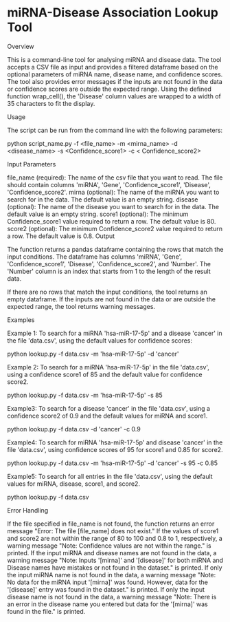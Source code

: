 # miRNA-Disease Association Lookup Tool

Overview

This is a command-line tool for analysing miRNA and disease data. The tool accepts a CSV file as input and provides a filtered dataframe based on the optional parameters of miRNA name, disease name, and confidence scores. The tool also provides error messages if the inputs are not found in the data or confidence scores are outside the expected range. Using the defined function wrap_cell(), the 'Disease' column values are wrapped to a width of 35 characters to fit the display.

Usage

The script can be run from the command line with the following parameters:

python script_name.py -f <file_name> -m <mirna_name> -d <disease_name> -s <Confidence_score1> -c < Confidence_score2>

Input Parameters

file_name (required): The name of the csv file that you want to read. The file should contain columns 'miRNA', 'Gene', 'Confidence_score1', 'Disease', 'Confidence_score2'.
mirna (optional): The name of the miRNA you want to search for in the data. The default value is an empty string.
disease (optional): The name of the disease you want to search for in the data. The default value is an empty string.
score1 (optional): The minimum Confidence_score1 value required to return a row. The default value is 80.
score2 (optional): The minimum Confidence_score2 value required to return a row. The default value is 0.8.
Output

The function returns a pandas dataframe containing the rows that match the input conditions. The dataframe has columns 'miRNA', 'Gene', 'Confidence_score1', 'Disease', 'Confidence_score2', and 'Number'. The 'Number' column is an index that starts from 1 to the length of the result data.

If there are no rows that match the input conditions, the tool returns an empty dataframe. If the inputs are not found in the data or are outside the expected range, the tool returns warning messages.

Examples

Example 1: To search for a miRNA 'hsa-miR-17-5p' and a disease 'cancer' in the file 'data.csv', using the default values for confidence scores:

python lookup.py -f data.csv -m 'hsa-miR-17-5p' -d 'cancer'

Example 2: To search for a miRNA 'hsa-miR-17-5p' in the file 'data.csv', using a confidence score1 of 85 and the default value for confidence score2.

python lookup.py -f data.csv -m 'hsa-miR-17-5p' -s 85

Example3: To search for a disease 'cancer' in the file 'data.csv', using a confidence score2 of 0.9 and the default values for miRNA and score1.

python lookup.py -f data.csv -d 'cancer' -c 0.9

Example4: To search for miRNA 'hsa-miR-17-5p' and disease 'cancer' in the file 'data.csv', using confidence scores of 95 for score1 and 0.85 for score2.

python lookup.py -f data.csv -m 'hsa-miR-17-5p' -d 'cancer' -s 95 -c 0.85

Example5: To search for all entries in the file 'data.csv', using the default values for miRNA, disease, score1, and score2.

python lookup.py -f data.csv

Error Handling

If the file specified in file_name is not found, the function returns an error message "Error: The file [file_name] does not exist."
If the values of score1 and score2 are not within the range of 80 to 100 and 0.8 to 1, respectively, a warning message "Note: Confidence values are not within the range." is printed.
If the input miRNA and disease names are not found in the data, a warning message "Note: Inputs '[mirna]' and '[disease]' for both miRNA and Disease names have mistakes or not found in the dataset." is printed.
If only the input miRNA name is not found in the data, a warning message "Note: No data for the miRNA input '[mirna]' was found. However, data for the '[disease]' entry was found in the dataset." is printed.
If only the input disease name is not found in the data, a warning message "Note: There is an error in the disease name you entered but data for the '[mirna]' was found in the file." is printed.
